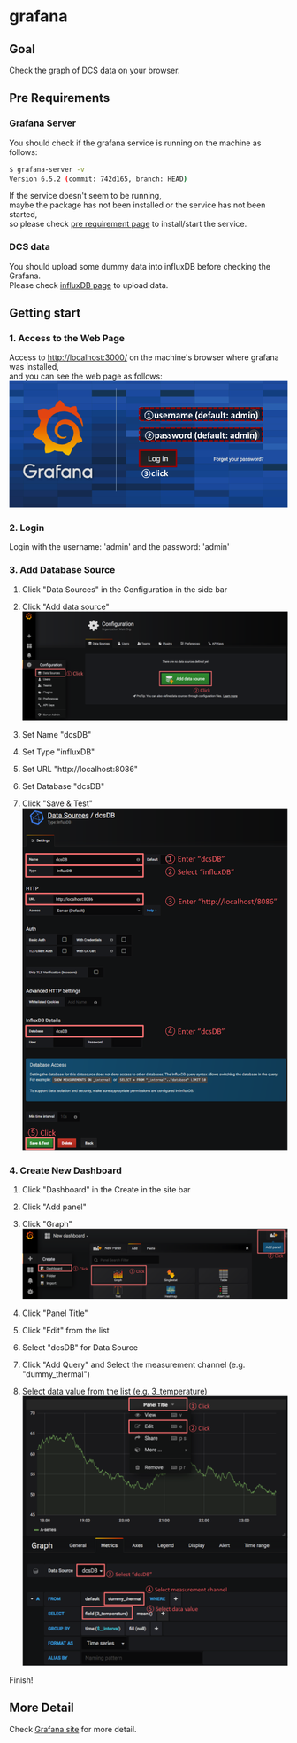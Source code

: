 # grafana

## Goal

Check the graph of DCS data on your browser.

## Pre Requirements

### Grafana Server

You should check if the grafana service is running on the machine as follows:

```bash
$ grafana-server -v
Version 6.5.2 (commit: 742d165, branch: HEAD)
```

If the service doesn't seem to be running,<br>
maybe the package has not been installed or the service has not been started, <br>
so please check [pre requirement page](requirements.md) to install/start the service.

### DCS data

You should upload some dummy data into influxDB before checking the Grafana.<br>
Please check [influxDB page](database_demonstration_influxdb.md) to upload data.

## Getting start

### 1. Access to the Web Page

Access to [http://localhost:3000/](http://localhost:3000/) on the machine's browser where grafana was installed,<br>
and you can see the web page as follows:
![grafana top](images/demo_grafana_top.png)

### 2. Login

Login with the username: 'admin' and the password: 'admin'

### 3. Add Database Source

1. Click "Data Sources" in the Configuration in the side bar
2. Click "Add data source"
![grafana add db source](images/demo_grafana_db_source_1.png)

1. Set Name "dcsDB"
2. Set Type "influxDB"
3. Set URL "http://localhost:8086"
4. Set Database "dcsDB"
5. Click "Save & Test"
![grafana add db source config](images/demo_grafana_db_source_2.png)

### 4. Create New Dashboard
1. Click "Dashboard" in the Create in the site bar
2. Click "Add panel"
3. Click "Graph"
![grafana add dashboard](images/demo_grafana_dashboard_1.png)

1. Click "Panel Title"
2. Click "Edit" from the list
3. Select "dcsDB" for Data Source
4. Click "Add Query" and Select the measurement channel (e.g. "dummy_thermal")
5. Select data value from the list (e.g. 3_temperature)
![grafana add dashboard](images/demo_grafana_dashboard_2.png)

Finish!

## More Detail

Check [Grafana site](https://grafana.com/docs/grafana/latest/guides/getting_started/) for more detail.
